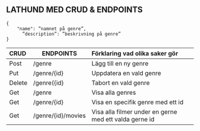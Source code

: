 ## LATHUND MED CRUD & ENDPOINTS

    { 
        "name": ”namnet på genre”,
	      ”description”: ”beskrivning på genre”
    }


|     CRUD  |  ENDPOINTS           |  Förklaring vad olika saker gör                            |
|:----------|-----------------------|:----------------------------------------------------------|
|       Post|  /genre               |  Lägg till en ny genre                                    |
|        Put|  /genre/{id}          |  Uppdatera en vald genre                                  |
|     Delete|  /genre({id}          |  Tabort en vald genre                                     |
|        Get|  /genre               |  Visa alla genres                                         |
|        Get|  /genre/{id}          |  Visa en specifik genre med ett id                        |
|        Get|  /genre/{id}/movies   |  Visa alla filmer under en gerne med ett valda gerne id   |
